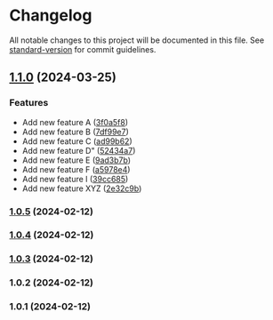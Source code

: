 # Changelog

All notable changes to this project will be documented in this file. See [standard-version](https://github.com/conventional-changelog/standard-version) for commit guidelines.

## [1.1.0](https://github.com/michalby24/ts-server-boilerplate-copy/compare/v1.0.5...v1.1.0) (2024-03-25)


### Features

* Add new feature A ([3f0a5f8](https://github.com/michalby24/ts-server-boilerplate-copy/commit/3f0a5f8c573aa033f57f3bf0a1312537c2643d55))
* Add new feature B ([7df99e7](https://github.com/michalby24/ts-server-boilerplate-copy/commit/7df99e7815c2af064ce5232a89744237b08ee5ef))
* Add new feature C ([ad99b62](https://github.com/michalby24/ts-server-boilerplate-copy/commit/ad99b62ad611177c8b2708f2d0d06610a90d9ffe))
* Add new feature D" ([52434a7](https://github.com/michalby24/ts-server-boilerplate-copy/commit/52434a7a5c5827f38586b0547caee70cc16f100e))
* Add new feature E ([9ad3b7b](https://github.com/michalby24/ts-server-boilerplate-copy/commit/9ad3b7b93ca04f2f3f0451fc750a69cf4f8019f1))
* Add new feature F ([a5978e4](https://github.com/michalby24/ts-server-boilerplate-copy/commit/a5978e4194b5a3034e730efe90527e5877dffc7a))
* Add new feature I ([39cc685](https://github.com/michalby24/ts-server-boilerplate-copy/commit/39cc685c15e2bb3d29ac2c46d27ee1754f492b49))
* Add new feature XYZ ([2e32c9b](https://github.com/michalby24/ts-server-boilerplate-copy/commit/2e32c9b3c7c2d1b429fea492d43f0e3621160086))

### [1.0.5](https://github.com/michalby24/ts-server-boilerplate-copy/compare/v1.0.4...v1.0.5) (2024-02-12)

### [1.0.4](https://github.com/michalby24/ts-server-boilerplate-copy/compare/v1.0.3...v1.0.4) (2024-02-12)

### [1.0.3](https://github.com/michalby24/ts-server-boilerplate-copy/compare/v1.0.2...v1.0.3) (2024-02-12)

### 1.0.2 (2024-02-12)

### 1.0.1 (2024-02-12)
